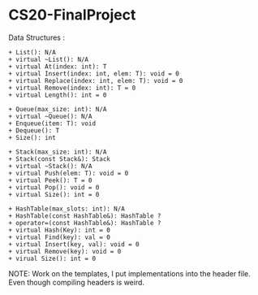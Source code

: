 # CS20-FinalProject


Data Structures :
```UML
+ List(): N/A
+ virtual ~List(): N/A
+ virtual At(index: int): T
+ virtual Insert(index: int, elem: T): void = 0
+ virtual Replace(index: int, elem: T): void = 0
+ virtual Remove(index: int): T = 0
+ virtual Length(): int = 0
```

```UML
+ Queue(max_size: int): N/A
+ virtual ~Queue(): N/A
+ Enqueue(item: T): void
+ Dequeue(): T
+ Size(): int
```

```UML
+ Stack(max_size: int): N/A
+ Stack(const Stack&): Stack
+ virtual ~Stack(): N/A
+ virtual Push(elem: T): void = 0
+ virtual Peek(): T = 0
+ virtual Pop(): void = 0
+ virtual Size(): int = 0
```

```UML
+ HashTable(max_slots: int): N/A
+ HashTable(const HashTable&): HashTable ?
+ operator=(const HashTable&): HashTable ?
+ virtual Hash(Key): int = 0
+ virtual Find(key): val = 0
+ virtual Insert(key, val): void = 0
+ virtual Remove(key): void = 0
+ virual Size(): int = 0
```



NOTE: Work on the templates, I put implementations into the header file. Even though compiling headers is weird.
